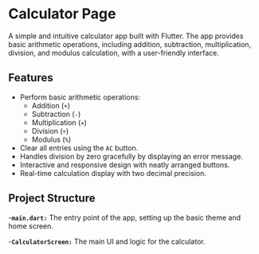 
# Calculator Page

A simple and intuitive calculator app built with Flutter. The app provides basic arithmetic operations, including addition, subtraction, multiplication, division, and modulus calculation, with a user-friendly interface.

## Features
- Perform basic arithmetic operations:
  - Addition (`+`)
  - Subtraction (`-`)
  - Multiplication (`×`)
  - Division (`÷`)
  - Modulus (`%`)
- Clear all entries using the `AC` button.
- Handles division by zero gracefully by displaying an error message.
- Interactive and responsive design with neatly arranged buttons.
- Real-time calculation display with two decimal precision.

## Project Structure
-**`main.dart:`** The entry point of the app, setting up the basic theme and home screen.

-**`CalculatorScreen:`** The main UI and logic for the calculator.

